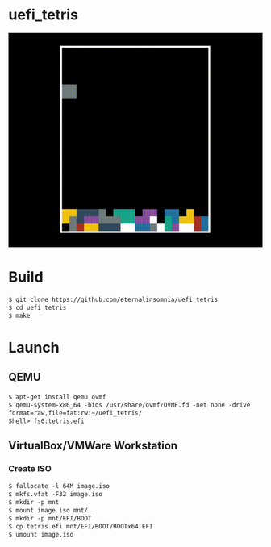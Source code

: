 # uefi_tetris
![](out.gif)
# Build
```
$ git clone https://github.com/eternalinsomnia/uefi_tetris  
$ cd uefi_tetris  
$ make
```
# Launch
## QEMU
```
$ apt-get install qemu ovmf
$ qemu-system-x86_64 -bios /usr/share/ovmf/OVMF.fd -net none -drive format=raw,file=fat:rw:~/uefi_tetris/  
Shell> fs0:tetris.efi
```
## VirtualBox/VMWare Workstation
### Create ISO
```
$ fallocate -l 64M image.iso
$ mkfs.vfat -F32 image.iso
$ mkdir -p mnt
$ mount image.iso mnt/
$ mkdir -p mnt/EFI/BOOT
$ cp tetris.efi mnt/EFI/BOOT/BOOTx64.EFI
$ umount image.iso
```
